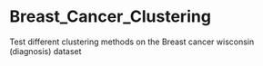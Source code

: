 # Breast_Cancer_Clustering

Test different clustering methods on the Breast cancer wisconsin (diagnosis) dataset
